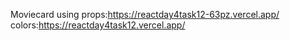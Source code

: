 Moviecard using props:https://reactday4task12-63pz.vercel.app/
colors:https://reactday4task12.vercel.app/
